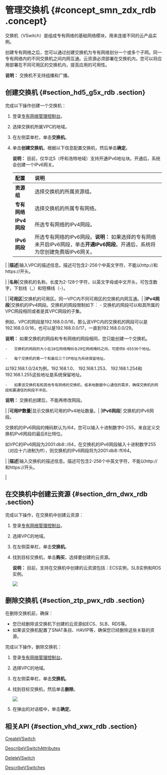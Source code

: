 # 管理交换机 {#concept_smn_zdx_rdb .concept}

交换机（VSwitch）是组成专有网络的基础网络模块，用来连接不同的云产品实例。

创建专有网络之后，您可以通过创建交换机为专有网络划分一个或多个子网。同一专有网络内的不同交换机之间内网互通。云资源必须部署在交换机内，您可以将应用部署在不同可用区的交换机内，提高应用的可用性。

**说明：** 交换机不支持组播和广播。

## 创建交换机 {#section_hd5_g5x_rdb .section}

完成以下操作创建一个交换机：

1.  登录[专有网络管理控制台](https://vpcnext.console.aliyun.com)。
2.  选择交换机所属VPC的地域。
3.  在左侧菜单栏，单击**交换机**。
4.  单击**创建交换机**，根据以下信息配置交换机，然后单击**确定**。

    **说明：** 目前，仅华北5（呼和浩特地域）支持开通IPv6地址块。开通后，系统会创建一个IPv6网关。

    |配置|说明|
    |:-|:-|
    |**资源组**|选择交换机的所属资源组。|
    |**专有网络**|选择交换机的所属专有网络。|
    |**IPv4网段**|所选专有网络的IPv4网段。|
    |**IPv6网段**|所选专有网络的IPv6网段。**说明：** 如果选择的专有网络未开启IPv6网段，单击**开通IPv6网段**。开通后，系统将为您创建免费版IPv6网关。

|
    |**描述**|输入VPC的描述信息。描述可包含2-256个中英文字符，不能以http://和https://开头。

|
    |**名称**|交换机的名称。长度为2-128个字符，以英文字母或中文开头，可包含数字，下划线（\_）和短横线（-）。

|
    |**可用区**|交换机的可用区。同一VPC内不同可用区的交换机内网互通。|
    |**IPv4网段**|交换机的IPv4网段。交换机的网段限制如下：    -   交换机的网段可以和其所属的VPC网段相同或者是其VPC网段的子集。

例如，VPC的网段是192.168.0.0/16，那么该VPC内的交换机的网段可以是192.168.0.0/16，也可以是192.168.0.0/17，一直到192.168.0.0/29。

**说明：** 如果交换机的网段和专有网络的网段相同，您只能创建一个交换机。

    -   交换机的网段的大小在16位网络掩码与29位网络掩码之间，可提供8-65536个地址。

    -   每个交换机的第一个和最后三个IP地址为系统保留地址。

以192.168.1.0/24为例，192.168.1.0、 192.168.1.253、 192.168.1.254和192.168.1.255这些地址是系统保留地址。

    -   如果该交换机有和其他专有网络的交换机，或本地数据中心通信的需求，确保交换机的网段和要通信的网段不冲突。

**说明：** 交换机创建后，不能再修改网段。

|
    |**可用IP数量**|显示交换机可用的IPv4地址数量。|
    |**IPv6网段**| 交换机的IPv6网段。

 交换机的IPv6网段的掩码默认为/64，您可以输入十进制数字0-255，来自定义交换机IPv6网段的最后8比特位。

 如VPC的IPv6网段为2001:db8::/64，在交换机的IPv6网段输入十进制数字255（对应十六进制为ff），则交换机的IPv6网段将为2001:db8::ff/64。

 |
    |**描述**|输入交换机的描述信息。描述可包含2-256个中英文字符，不能以http://和https://开头。

|


## 在交换机中创建云资源 {#section_drn_dwx_rdb .section}

完成以下操作，在交换机中创建云资源：

1.  登录[专有网络管理控制台](https://vpcnext.console.aliyun.com)。
2.  选择VPC的地域。
3.  在左侧菜单栏，单击**交换机**。
4.  找到目标交换机，单击**购买**，选择要创建的云资源。

    **说明：** 目前，支持在交换机中创建的云资源包括：ECS实例，SLB实例和RDS实例。

    ![](http://static-aliyun-doc.oss-cn-hangzhou.aliyuncs.com/assets/img/2436/15541992789789_zh-CN.png)


## 删除交换机 {#section_ztp_pwx_rdb .section}

在删除交换机前，确保：

-   您已经删除该交换机下创建的云资源如ECS、SLB、RDS等。
-   如果该交换机配置了SNAT条目、HAVIP等，确保您已经删除这些关联的资源。

完成以下操作，删除交换机：

1.  登录[专有网络管理控制台](https://vpcnext.console.aliyun.com)。
2.  选择VPC的地域。
3.  在左侧菜单栏，单击**交换机**。
4.  找到目标交换机，然后单击**删除**。

    ![](http://static-aliyun-doc.oss-cn-hangzhou.aliyuncs.com/assets/img/2436/15541992789788_zh-CN.png)

5.  在弹出的对话框中，单击**确定**。

## 相关API {#section_vhd_xwx_rdb .section}

[CreateVSwitch](../intl.zh-CN/API参考/交换机/CreateVSwitch.md#)

[DescribeVSwitchAttributes](../intl.zh-CN/API参考/交换机/DescribeVSwitchAttributes.md#)

[DeleteVSwitch](../intl.zh-CN/API参考/交换机/DeleteVSwitch.md#)

[DescribeVSwitches](../intl.zh-CN/API参考/交换机/DescribeVSwitches.md#)

